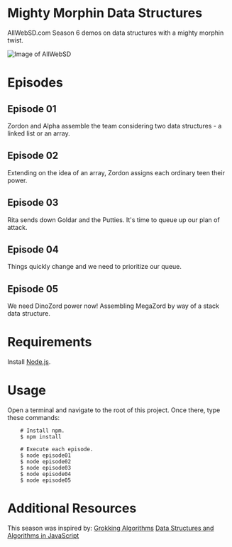 # Mighty Morphin Data Structures
AllWebSD.com Season 6 demos on data structures with a mighty morphin twist.

![Image of AllWebSD](https://www.allwebsd.com/images/logo-allwebsd.png)

# Episodes

## Episode 01
Zordon and Alpha assemble the team considering two data structures - a linked list or an array.

## Episode 02
Extending on the idea of an array, Zordon assigns each ordinary teen their power.

## Episode 03
Rita sends down Goldar and the Putties. It's time to queue up our plan of attack.

## Episode 04
Things quickly change and we need to prioritize our queue.

## Episode 05
We need DinoZord power now! Assembling MegaZord by way of a stack data structure.

# Requirements
Install [Node.js](https://nodejs.org/en/download/).

# Usage
Open a terminal and navigate to the root of this project. Once there, type these commands:

		# Install npm.
        $ npm install

        # Execute each episode.
        $ node episode01
        $ node episode02
        $ node episode03
        $ node episode04
        $ node episode05

# Additional Resources
This season was inspired by:
[Grokking Algorithms](https://adit.io/posts/2016-05-25-Grokking-Algorithms-Is-Out.html)
[Data Structures and Algorithms in JavaScript](https://egghead.io/courses/data-structures-and-algorithms-in-javascript)
